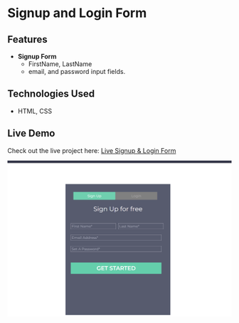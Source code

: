 # Signup and Login Form

## Features
- **Signup Form**
  - FirstName, LastName
  - email, and password input fields.
    
 ## Technologies Used
 -  HTML, CSS

## Live Demo

Check out the live project here: [Live Signup & Login Form](https://hafsaqadar.github.io/assignment-htmlCss/) 



![image alt](https://github.com/Hafsaqadar/assignment-htmlCss/blob/4ed089a24b948fde9c31ec8230633305e7324801/Screenshot%202024-12-23%20201406.png)
